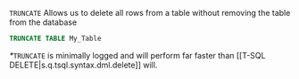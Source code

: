 

`TRUNCATE` Allows us to delete all rows from a table without removing the table from the database

```sql
TRUNCATE TABLE My_Table
```

<em>\*</em>`TRUNCATE` is minimally logged and will perform far faster than [[T-SQL DELETE|s.q.tsql.syntax.dml.delete]] will.
